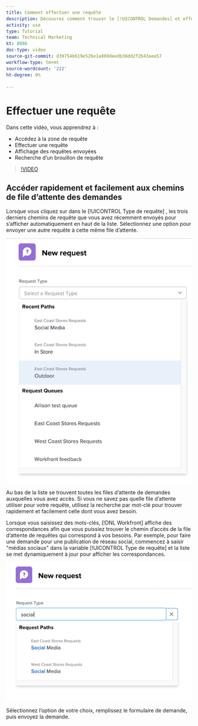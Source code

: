 ```yaml
---
title: Comment effectuer une requête
description: Découvrez comment trouver le [!UICONTROL Demandes] et effectuez une requête. Découvrez ensuite comment afficher les requêtes envoyées et les brouillons.
activity: use
type: Tutorial
team: Technical Marketing
kt: 8806
doc-type: video
source-git-commit: d39754b619e526e1a869deedb38dd2f2b43aee57
workflow-type: tm+mt
source-wordcount: '222'
ht-degree: 0%

---
```


# Effectuer une requête

Dans cette vidéo, vous apprendrez à :

* Accédez à la zone de requête
* Effectuer une requête
* Affichage des requêtes envoyées
* Recherche d’un brouillon de requête

>[!VIDEO](https://video.tv.adobe.com/v/336092/?quality=12)

## Accéder rapidement et facilement aux chemins de file d’attente des demandes

Lorsque vous cliquez sur dans le [!UICONTROL Type de requête] , les trois derniers chemins de requête que vous avez récemment envoyés pour s’afficher automatiquement en haut de la liste. Sélectionnez une option pour envoyer une autre requête à cette même file d’attente.

![Menu Type de requête présentant la liste des chemins de requête récents](assets/collaborator-fundamentals-1.png)

Au bas de la liste se trouvent toutes les files d’attente de demandes auxquelles vous avez accès. Si vous ne savez pas quelle file d’attente utiliser pour votre requête, utilisez la recherche par mot-clé pour trouver rapidement et facilement celle dont vous avez besoin.

Lorsque vous saisissez des mots-clés, [!DNL Workfront] affiche des correspondances afin que vous puissiez trouver le chemin d’accès de la file d’attente de requêtes qui correspond à vos besoins. Par exemple, pour faire une demande pour une publication de réseau social, commencez à saisir &quot;médias sociaux&quot; dans la variable [!UICONTROL Type de requête] et la liste se met dynamiquement à jour pour afficher les correspondances.

![Menu Type de requête avec un mot saisi dans le champ pour afficher les chemins de requête récents](assets/collaborator-fundamentals-2.png)

Sélectionnez l’option de votre choix, remplissez le formulaire de demande, puis envoyez la demande.

<!---
Learn more
Requests area overview
Create and submit Workfront requests
Guides
Make a work request
--->
